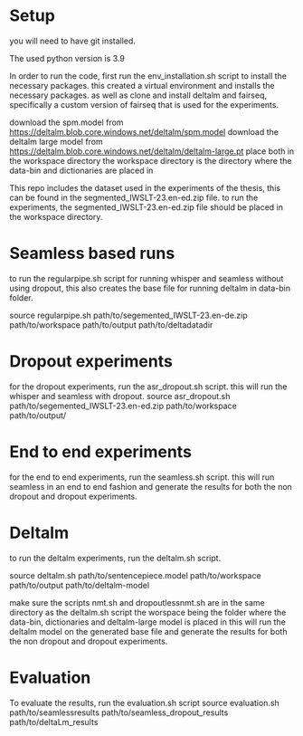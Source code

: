 # Setup

you will need to have git installed.

The used python version is 3.9

In order to run the code, first run the env_installation.sh script to install the necessary packages. this created a virtual environment and installs the necessary packages. as well as clone and install deltalm and fairseq, specifically a custom version of fairseq that is used for the experiments.

download the spm.model from <https://deltalm.blob.core.windows.net/deltalm/spm.model>
download the deltalm large model from <https://deltalm.blob.core.windows.net/deltalm/deltalm-large.pt>
place both in the workspace directory
the workspace directory is the directory where the data-bin and dictionaries are placed in

This repo includes the dataset used in the experiments of the thesis, this can be found in the segmented_IWSLT-23.en-ed.zip file. to run the experiments, the segmented_IWSLT-23.en-ed.zip file should be placed in the workspace directory.

# Seamless based runs

to run the regularpipe.sh script for running whisper and seamless without using dropout, this also creates the base file for running deltalm in data-bin folder.

source regularpipe.sh path/to/segemented_IWSLT-23.en-de.zip path/to/workspace path/to/output path/to/deltadatadir

# Dropout experiments

for the dropout experiments, run the asr_dropout.sh script. this will run the whisper and seamless with dropout.
source asr_dropout.sh path/to/segemented_IWSLT-23.en-ed.zip path/to/workspace path/to/output/

# End to end experiments

for the end to end experiments, run the seamless.sh script. this will run seamless in an end to end fashion and generate the results for both the non dropout and dropout experiments.

# Deltalm

to run the deltalm experiments, run the deltalm.sh script.

source deltalm.sh path/to/sentencepiece.model path/to/workspace path/to/output path/to/deltalm-model

make sure the scripts nmt.sh and dropoutlessnmt.sh are in the same directory as the deltalm.sh script
the worspace being the folder where the data-bin, dictionaries and deltalm-large model is placed in
this will run the deltalm model on the generated base file and generate the results for both the non dropout and dropout experiments.

# Evaluation

To evaluate the results, run the evaluation.sh script
source evaluation.sh path/to/seamlessresults path/to/seamless_dropout_results path/to/deltaLm_results

